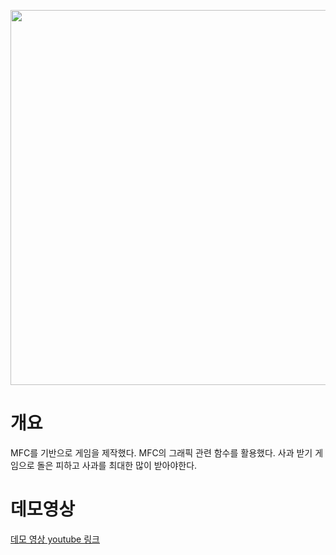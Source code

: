 <p align ="center"><img width=600 src= "https://user-images.githubusercontent.com/35298140/144066629-41fc5730-5958-4b54-8582-8e6e3d689ccf.png"></p>

# 개요
MFC를 기반으로 게임을 제작했다. MFC의 그래픽 관련 함수를 활용했다. 사과 받기 게임으로 돌은 피하고 사과를 최대한 많이 받아야한다. 

# 데모영상
[데모 영상 youtube 링크](https://youtu.be/0O_JV_1badQ)
